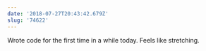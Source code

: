```yaml
---
date: '2018-07-27T20:43:42.679Z'
slug: '74622'
---
```


Wrote code for the first time in a while today. Feels like stretching.
